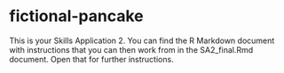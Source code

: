 # fictional-pancake

This is your Skills Application 2. You can find the R Markdown document with instructions that you can then work from in the SA2_final.Rmd document. Open that for further instructions. 
